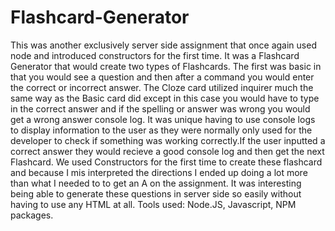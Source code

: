 # Flashcard-Generator
This was another exclusively server side assignment that once again used node and introduced constructors for the first time. It was a Flashcard Generator that would create two types of Flashcards. The first was basic in that you would see a question and then after a command you would enter the correct or incorrect answer. The Cloze card utilized inquirer much the same way as the Basic card did except in this case you would have to type in the correct answer and if the spelling or answer was wrong you would get a wrong answer console log. It was unique having to use console logs to display information to the user as they were normally only used for the developer to check if something was working correctly.If the user inputted a correct answer they would recieve a good console log and then get the next Flashcard. We used Constructors for the first time to create these flashcard and because I mis interpreted the directions I ended up doing a lot more than what I needed to to get an A on the assignment. It was interesting being able to generate these questions in server side so easily without having to use any HTML at all.
Tools used: Node.JS, Javascript, NPM packages. 
